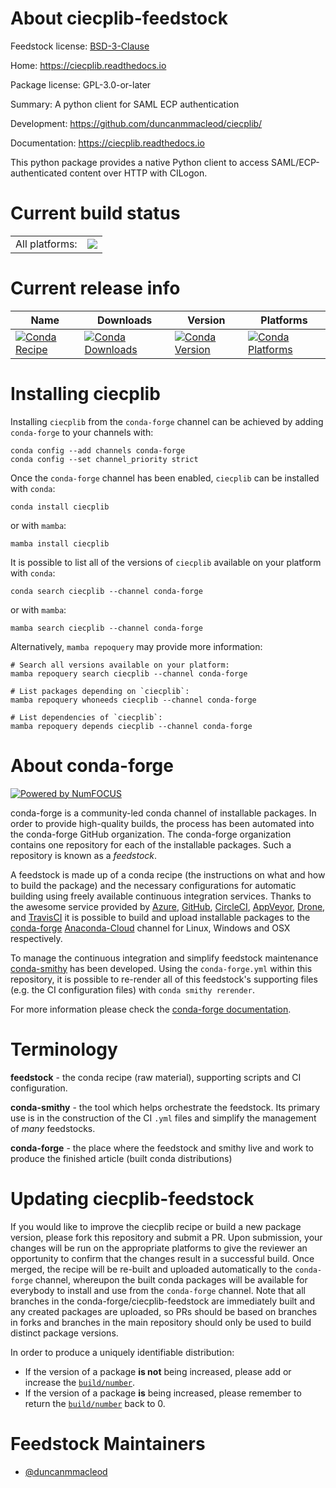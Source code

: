 About ciecplib-feedstock
========================

Feedstock license: [BSD-3-Clause](https://github.com/conda-forge/ciecplib-feedstock/blob/main/LICENSE.txt)

Home: https://ciecplib.readthedocs.io

Package license: GPL-3.0-or-later

Summary: A python client for SAML ECP authentication

Development: https://github.com/duncanmmacleod/ciecplib/

Documentation: https://ciecplib.readthedocs.io

This python package provides a native Python client to access
SAML/ECP-authenticated content over HTTP with CILogon.


Current build status
====================


<table><tr><td>All platforms:</td>
    <td>
      <a href="https://dev.azure.com/conda-forge/feedstock-builds/_build/latest?definitionId=8902&branchName=main">
        <img src="https://dev.azure.com/conda-forge/feedstock-builds/_apis/build/status/ciecplib-feedstock?branchName=main">
      </a>
    </td>
  </tr>
</table>

Current release info
====================

| Name | Downloads | Version | Platforms |
| --- | --- | --- | --- |
| [![Conda Recipe](https://img.shields.io/badge/recipe-ciecplib-green.svg)](https://anaconda.org/conda-forge/ciecplib) | [![Conda Downloads](https://img.shields.io/conda/dn/conda-forge/ciecplib.svg)](https://anaconda.org/conda-forge/ciecplib) | [![Conda Version](https://img.shields.io/conda/vn/conda-forge/ciecplib.svg)](https://anaconda.org/conda-forge/ciecplib) | [![Conda Platforms](https://img.shields.io/conda/pn/conda-forge/ciecplib.svg)](https://anaconda.org/conda-forge/ciecplib) |

Installing ciecplib
===================

Installing `ciecplib` from the `conda-forge` channel can be achieved by adding `conda-forge` to your channels with:

```
conda config --add channels conda-forge
conda config --set channel_priority strict
```

Once the `conda-forge` channel has been enabled, `ciecplib` can be installed with `conda`:

```
conda install ciecplib
```

or with `mamba`:

```
mamba install ciecplib
```

It is possible to list all of the versions of `ciecplib` available on your platform with `conda`:

```
conda search ciecplib --channel conda-forge
```

or with `mamba`:

```
mamba search ciecplib --channel conda-forge
```

Alternatively, `mamba repoquery` may provide more information:

```
# Search all versions available on your platform:
mamba repoquery search ciecplib --channel conda-forge

# List packages depending on `ciecplib`:
mamba repoquery whoneeds ciecplib --channel conda-forge

# List dependencies of `ciecplib`:
mamba repoquery depends ciecplib --channel conda-forge
```


About conda-forge
=================

[![Powered by
NumFOCUS](https://img.shields.io/badge/powered%20by-NumFOCUS-orange.svg?style=flat&colorA=E1523D&colorB=007D8A)](https://numfocus.org)

conda-forge is a community-led conda channel of installable packages.
In order to provide high-quality builds, the process has been automated into the
conda-forge GitHub organization. The conda-forge organization contains one repository
for each of the installable packages. Such a repository is known as a *feedstock*.

A feedstock is made up of a conda recipe (the instructions on what and how to build
the package) and the necessary configurations for automatic building using freely
available continuous integration services. Thanks to the awesome service provided by
[Azure](https://azure.microsoft.com/en-us/services/devops/), [GitHub](https://github.com/),
[CircleCI](https://circleci.com/), [AppVeyor](https://www.appveyor.com/),
[Drone](https://cloud.drone.io/welcome), and [TravisCI](https://travis-ci.com/)
it is possible to build and upload installable packages to the
[conda-forge](https://anaconda.org/conda-forge) [Anaconda-Cloud](https://anaconda.org/)
channel for Linux, Windows and OSX respectively.

To manage the continuous integration and simplify feedstock maintenance
[conda-smithy](https://github.com/conda-forge/conda-smithy) has been developed.
Using the ``conda-forge.yml`` within this repository, it is possible to re-render all of
this feedstock's supporting files (e.g. the CI configuration files) with ``conda smithy rerender``.

For more information please check the [conda-forge documentation](https://conda-forge.org/docs/).

Terminology
===========

**feedstock** - the conda recipe (raw material), supporting scripts and CI configuration.

**conda-smithy** - the tool which helps orchestrate the feedstock.
                   Its primary use is in the construction of the CI ``.yml`` files
                   and simplify the management of *many* feedstocks.

**conda-forge** - the place where the feedstock and smithy live and work to
                  produce the finished article (built conda distributions)


Updating ciecplib-feedstock
===========================

If you would like to improve the ciecplib recipe or build a new
package version, please fork this repository and submit a PR. Upon submission,
your changes will be run on the appropriate platforms to give the reviewer an
opportunity to confirm that the changes result in a successful build. Once
merged, the recipe will be re-built and uploaded automatically to the
`conda-forge` channel, whereupon the built conda packages will be available for
everybody to install and use from the `conda-forge` channel.
Note that all branches in the conda-forge/ciecplib-feedstock are
immediately built and any created packages are uploaded, so PRs should be based
on branches in forks and branches in the main repository should only be used to
build distinct package versions.

In order to produce a uniquely identifiable distribution:
 * If the version of a package **is not** being increased, please add or increase
   the [``build/number``](https://docs.conda.io/projects/conda-build/en/latest/resources/define-metadata.html#build-number-and-string).
 * If the version of a package **is** being increased, please remember to return
   the [``build/number``](https://docs.conda.io/projects/conda-build/en/latest/resources/define-metadata.html#build-number-and-string)
   back to 0.

Feedstock Maintainers
=====================

* [@duncanmmacleod](https://github.com/duncanmmacleod/)


